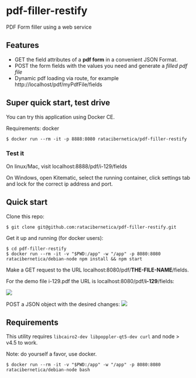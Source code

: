 # pdf-filler-restify

PDF Form filler using a web service

## Features

* GET the field attributes of a **pdf form** in a convenient JSON Format.
* POST the form fields with the values you need and generate a *filled pdf file*
* Dynamic pdf loading via route, for example http://localhost/pdf/myPdfFile/fields

## Super quick start, test drive

You can try this application using Docker CE.

Requirements: docker

```
$ docker run --rm -it -p 8888:8080 ratacibernetica/pdf-filler-restify
```

### Test it 

On linux/Mac, visit localhost:8888/pdf/i-129/fields

On Windows, open Kitematic, select the running container, click settings tab and lock for the correct ip address and port.

## Quick start 

Clone this repo:

```
$ git clone git@github.com:ratacibernetica/pdf-filler-restify.git
```

Get it up and running (for docker users):

```
$ cd pdf-filler-restify
$ docker run --rm -it -v "$PWD:/app" -w "/app" -p 8080:8080 ratacibernetica/debian-node npm install && npm start
```

Make a GET request to the URL localhost:8080/pdf/**THE-FILE-NAME**/fields. 

For the demo file i-129.pdf the URL is localhost:8080/pdf/**i-129**/fields:

![](http://res.cloudinary.com/ratacibernetica/image/upload/v1492568096/Screen_Shot_2017-04-18_at_10.11.52_PM_jbf92f.png)

POST a JSON object with the desired changes:
![](http://res.cloudinary.com/ratacibernetica/image/upload/v1492568096/Screen_Shot_2017-04-18_at_10.12.10_PM_jmsokk.png)

## Requirements

This utility requires `libcairo2-dev libpoppler-qt5-dev curl` and node > v4.5 to work.

Note: do yourself a favor, use docker.

```
$ docker run --rm -it -v "$PWD:/app" -w "/app" -p 8080:8080 ratacibernetica/debian-node bash
```


